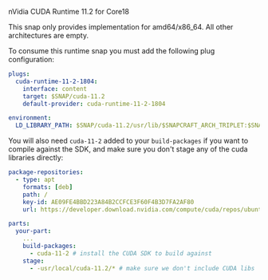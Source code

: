 nVidia CUDA Runtime 11.2 for Core18

This snap only provides implementation for amd64/x86_64. All other
architectures are empty.

To consume this runtime snap you must add the following plug configuration:

```yaml
plugs:
  cuda-runtime-11-2-1804:
    interface: content
    target: $SNAP/cuda-11.2
    default-provider: cuda-runtime-11-2-1804

environment:
  LD_LIBRARY_PATH: $SNAP/cuda-11.2/usr/lib/$SNAPCRAFT_ARCH_TRIPLET:$SNAP/cuda-11.2/local/cuda-11.2/lib64
```

You will also need `cuda-11-2` added to your `build-packages` if you
want to compile against the SDK, and make sure you don't stage any of
the cuda libraries directly:

```yaml
package-repositories:
  - type: apt
    formats: [deb]
    path: /
    key-id: AE09FE4BBD223A84B2CCFCE3F60F4B3D7FA2AF80
    url: https://developer.download.nvidia.com/compute/cuda/repos/ubuntu1804/x86_64

parts:
  your-part:
    ...
    build-packages:
      - cuda-11-2 # install the CUDA SDK to build against
    stage:
      - -usr/local/cuda-11.2/* # make sure we don't include CUDA libs
```